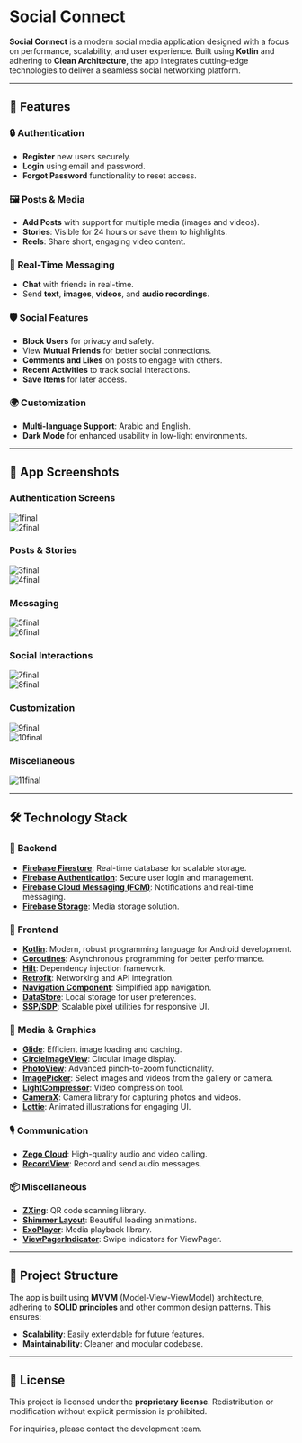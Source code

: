 # Social Connect  

**Social Connect** is a modern social media application designed with a focus on performance, scalability, and user experience. Built using **Kotlin** and adhering to **Clean Architecture**, the app integrates cutting-edge technologies to deliver a seamless social networking platform.  

---

## 🌟 Features  
### 🔒 Authentication  
- **Register** new users securely.  
- **Login** using email and password.  
- **Forgot Password** functionality to reset access.  

### 🖼️ Posts & Media  
- **Add Posts** with support for multiple media (images and videos).  
- **Stories**: Visible for 24 hours or save them to highlights.  
- **Reels**: Share short, engaging video content.  

### 💬 Real-Time Messaging  
- **Chat** with friends in real-time.  
- Send **text**, **images**, **videos**, and **audio recordings**.  

### 🛡️ Social Features  
- **Block Users** for privacy and safety.  
- View **Mutual Friends** for better social connections.  
- **Comments and Likes** on posts to engage with others.  
- **Recent Activities** to track social interactions.  
- **Save Items** for later access.  

### 🌍 Customization  
- **Multi-language Support**: Arabic and English.  
- **Dark Mode** for enhanced usability in low-light environments.  

---

## 📸 App Screenshots  

### Authentication Screens  
![1final](https://github.com/user-attachments/assets/2be41733-4919-4244-8545-cf02b04f1194)  
![2final](https://github.com/user-attachments/assets/4907f9cd-8f77-4028-a5d1-29ae2b35bbb8)  

### Posts & Stories  
![3final](https://github.com/user-attachments/assets/41136ded-0dec-4c99-8fe1-d7fcc2c521d5)  
![4final](https://github.com/user-attachments/assets/b86aba04-6f90-4bdd-8525-f67dc8cbbff7)  

### Messaging  
![5final](https://github.com/user-attachments/assets/b18bc6c1-df1b-4647-91de-0014efb7fe00)  
![6final](https://github.com/user-attachments/assets/915490fe-e35a-47cd-806a-10ca98462b89)  

### Social Interactions  
![7final](https://github.com/user-attachments/assets/faf364ba-9d0b-446a-ab77-9d447e4736e6)  
![8final](https://github.com/user-attachments/assets/116443f4-1977-46f9-b43b-1c6e7f20e883)  

### Customization  
![9final](https://github.com/user-attachments/assets/2e869244-13e2-414a-9280-bb3c37c9ebc2)  
![10final](https://github.com/user-attachments/assets/f35025ff-2c6a-4251-81cb-60b2ed52897d)  

### Miscellaneous  
![11final](https://github.com/user-attachments/assets/23532bc2-c307-404a-8889-ea7c8d86c8db)  

---

## 🛠️ Technology Stack  
### 🔗 Backend  
- [**Firebase Firestore**](https://firebase.google.com/products/firestore): Real-time database for scalable storage.  
- [**Firebase Authentication**](https://firebase.google.com/products/auth): Secure user login and management.  
- [**Firebase Cloud Messaging (FCM)**](https://firebase.google.com/products/cloud-messaging): Notifications and real-time messaging.  
- [**Firebase Storage**](https://firebase.google.com/products/storage): Media storage solution.  

### 📱 Frontend  
- **[Kotlin](https://kotlinlang.org/)**: Modern, robust programming language for Android development.  
- **[Coroutines](https://kotlinlang.org/docs/coroutines-overview.html)**: Asynchronous programming for better performance.  
- **[Hilt](https://developer.android.com/training/dependency-injection/hilt-android)**: Dependency injection framework.  
- **[Retrofit](https://square.github.io/retrofit/)**: Networking and API integration.  
- **[Navigation Component](https://developer.android.com/guide/navigation/)**: Simplified app navigation.  
- **[DataStore](https://developer.android.com/topic/libraries/architecture/datastore)**: Local storage for user preferences.  
- **[SSP/SDP](https://github.com/intuit/ssp)**: Scalable pixel utilities for responsive UI.  

### 🎨 Media & Graphics  
- **[Glide](https://github.com/bumptech/glide)**: Efficient image loading and caching.  
- **[CircleImageView](https://github.com/hdodenhof/CircleImageView)**: Circular image display.  
- **[PhotoView](https://github.com/Baseflow/PhotoView)**: Advanced pinch-to-zoom functionality.  
- **[ImagePicker](https://github.com/Dhaval2404/ImagePicker)**: Select images and videos from the gallery or camera.  
- **[LightCompressor](https://github.com/AbedElazizShe/LightCompressor)**: Video compression tool.  
- **[CameraX](https://developer.android.com/training/camerax)**: Camera library for capturing photos and videos.  
- **[Lottie](https://lottiefiles.com/)**: Animated illustrations for engaging UI.  

### 🎙️ Communication  
- **[Zego Cloud](https://www.zegocloud.com/)**: High-quality audio and video calling.  
- **[RecordView](https://github.com/3llomi/RecordView)**: Record and send audio messages.  

### 📦 Miscellaneous  
- **[ZXing](https://github.com/zxing/zxing)**: QR code scanning library.  
- **[Shimmer Layout](https://facebook.github.io/shimmer-android/)**: Beautiful loading animations.  
- **[ExoPlayer](https://exoplayer.dev/)**: Media playback library.  
- **[ViewPagerIndicator](https://github.com/zhpanvip/viewpagerindicator)**: Swipe indicators for ViewPager.  

---

## 📂 Project Structure  
The app is built using **MVVM** (Model-View-ViewModel) architecture, adhering to **SOLID principles** and other common design patterns. This ensures:  
- **Scalability**: Easily extendable for future features.  
- **Maintainability**: Cleaner and modular codebase.  

---

## 📜 License  
This project is licensed under the **proprietary license**. Redistribution or modification without explicit permission is prohibited.  

For inquiries, please contact the development team.  
